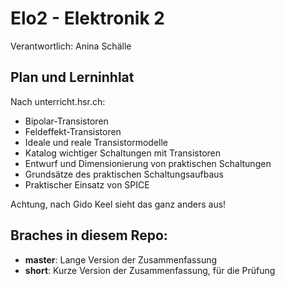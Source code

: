 # Elo2 - Elektronik 2

Verantwortlich: Anina Schälle

## Plan und Lerninhlat

Nach unterricht.hsr.ch:
 * Bipolar-Transistoren 
 * Feldeffekt-Transistoren 
 * Ideale und reale Transistormodelle 
 * Katalog wichtiger Schaltungen mit Transistoren 
 * Entwurf und Dimensionierung von praktischen Schaltungen 
 * Grundsätze des praktischen Schaltungsaufbaus 
 * Praktischer Einsatz von SPICE

Achtung, nach Gido Keel sieht das ganz anders aus!

## Braches in diesem Repo:
 * **master**: Lange Version der Zusammenfassung
 * **short**: Kurze Version der Zusammenfassung, für die Prüfung